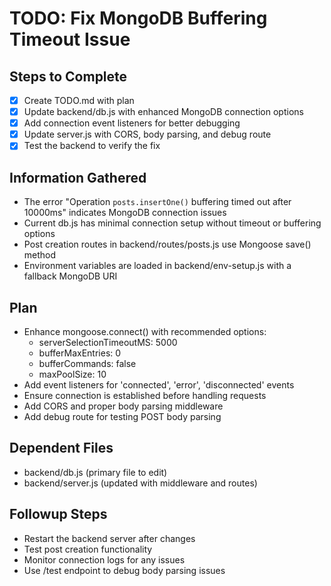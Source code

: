 # TODO: Fix MongoDB Buffering Timeout Issue

## Steps to Complete
- [x] Create TODO.md with plan
- [x] Update backend/db.js with enhanced MongoDB connection options
- [x] Add connection event listeners for better debugging
- [x] Update server.js with CORS, body parsing, and debug route
- [x] Test the backend to verify the fix

## Information Gathered
- The error "Operation `posts.insertOne()` buffering timed out after 10000ms" indicates MongoDB connection issues
- Current db.js has minimal connection setup without timeout or buffering options
- Post creation routes in backend/routes/posts.js use Mongoose save() method
- Environment variables are loaded in backend/env-setup.js with a fallback MongoDB URI

## Plan
- Enhance mongoose.connect() with recommended options:
  - serverSelectionTimeoutMS: 5000
  - bufferMaxEntries: 0
  - bufferCommands: false
  - maxPoolSize: 10
- Add event listeners for 'connected', 'error', 'disconnected' events
- Ensure connection is established before handling requests
- Add CORS and proper body parsing middleware
- Add debug route for testing POST body parsing

## Dependent Files
- backend/db.js (primary file to edit)
- backend/server.js (updated with middleware and routes)

## Followup Steps
- Restart the backend server after changes
- Test post creation functionality
- Monitor connection logs for any issues
- Use /test endpoint to debug body parsing issues
